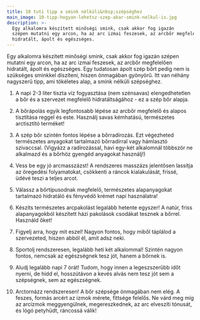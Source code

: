 ```yaml
---
title: 10 tuti tipp a smink nélküli&nbsp;szépséghez
main_image: 10-tipp-hogyan-lehetsz-szep-akar-smink-nelkul-is.jpg
description: >-
  Egy alkalomra készített minőségi smink, csak akkor fog igazán
  szépen mutatni egy arcon, ha az arc izmai feszesek, az arcbőr megfelelően
  hidratált, ápolt és egészséges.
---
```


Egy alkalomra készített minőségi smink, csak akkor fog igazán
szépen mutatni egy arcon, ha az arc izmai feszesek, az arcbőr megfelelően
hidratált, ápolt és egészséges. Egy tudatosan ápolt szép bőrt pedig nem is
szükséges sminkkel díszíteni, hiszen önmagában gyönyörű. Itt van néhány nagyszerű tipp,
ami tökéletes alap, a smink nélküli szépséghez.

1.  A napi 2-3 liter tiszta víz fogyasztása (nem szénsavas) elengedhetetlen a bőr
    és a szervezet megfelelő hidratáltságához - ez a szép bőr alapja.

2.  A bőrápolás egyik legfontosabb lépése az arcbőr megfelelő és alapos tisztítása
    reggel és este. Használj savas kémhatású, természetes arctisztító terméket!

3.  A szép bőr szintén fontos lépése a bőrradírozás. Ezt végezheted természetes
    anyagokat tartalmazó bőrradírral vagy hámlasztó szivaccsal. (Vigyázz a
    radírozással, havi egy-két alkalomnál többször ne alkalmazd és a bőrhöz gyengéd
    anyagokat használj!)

4.  Vess be egy jó arcmasszázst! A rendszeres masszázs jelentősen lassítja az öregedési                 folyamatokat, csökkenti a ráncok kialakulását, frissé, üdévé teszi a teljes arcot.

5.  Válassz a bőrtípusodnak megfelelő, természetes alapanyagokat tartalmazó
    hidratáló és fényvédő krémet napi használatra!

6.  Készíts természetes arcpakolást legalább hetente egyszer! A natúr, friss
    alapanyagokból készített házi pakolások csodákat tesznek a bőrrel. Használd
    őket!

7.  Figyelj arra, hogy mit eszel! Nagyon fontos, hogy miből táplálod a
    szervezeted, hiszen abból él, amit adsz neki.

8.  Sportolj rendszeresen, legalább heti két alkalommal! Szintén nagyon fontos,
    nemcsak az egészségnek tesz jót, hanem a bőrnek is.

9.  Aludj legalább napi 7 órát! Tudom, hogy innen a legeszszerűbb időt
    nyerni, de hidd el, hosszútávon a kevés alvás nem tesz jót sem a szépségnek,
    sem az egészségnek.

10. Arctornázz rendszeresen! A bőr szépsége önmagában nem elég. A feszes, formás
    arcért az izmok mérete, fittsége felelős. Ne várd meg míg az arcizmok meggyengülnek,
    megereszkednek, az arc elveszíti tónusát, és lógó petyhüdt, ráncossá válik!
